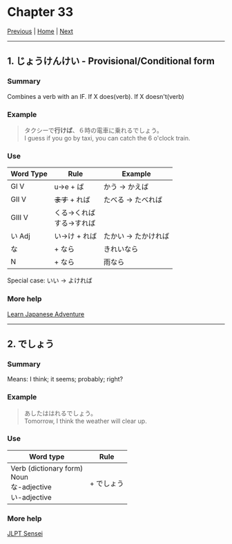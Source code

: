 # Chapter 33

[Previous](https://codywahl.github.io/JapaneseLanguageSchoolNotes/pages/J2/32) | [Home](https://codywahl.github.io/JapaneseLanguageSchoolNotes) | [Next](https://codywahl.github.io/JapaneseLanguageSchoolNotes/pages/J2/34)

* * *

## 1. じょうけんけい - Provisional/Conditional form

### Summary

Combines a verb with an IF. If X does(verb). If X doesn't(verb)

### Example  

> タクシーで**行けば**、６時の電車に乗れるでしょう。  
> I guess if you go by taxi, you can catch the 6 o'clock train.

### Use


Word Type | Rule | Example
------------ | ------------ | ------------
GI V | u->e + ば | かう -> かえば
GII V | ~~ます~~ + れば | たべる -> たべれば 
GIII V | くる->くれば<br>する->すれば | 
い Adj | い->け + れば | たかい -> たかければ
な | + なら | きれいなら
N | + なら | 雨なら


Special case: いい -> よければ

### More help

[Learn Japanese Adventure](https://www.learn-japanese-adventure.com/japanese-conditional-form-ba-nara.html)

* * *

## 2. でしょう

### Summary

Means: I think; it seems; probably; right?

### Example

> あしたははれるでしょう。  
> Tomorrow, I think the weather will clear up. 

### Use

Word type | Rule
------------ | ------------
Verb (dictionary form)<br>Noun<br>な-adjective<br>い-adjective| + でしょう

### More help

[JLPT Sensei](https://jlptsensei.com/learn-japanese-grammar/%E3%81%A7%E3%81%97%E3%82%87%E3%81%86-deshou/)
